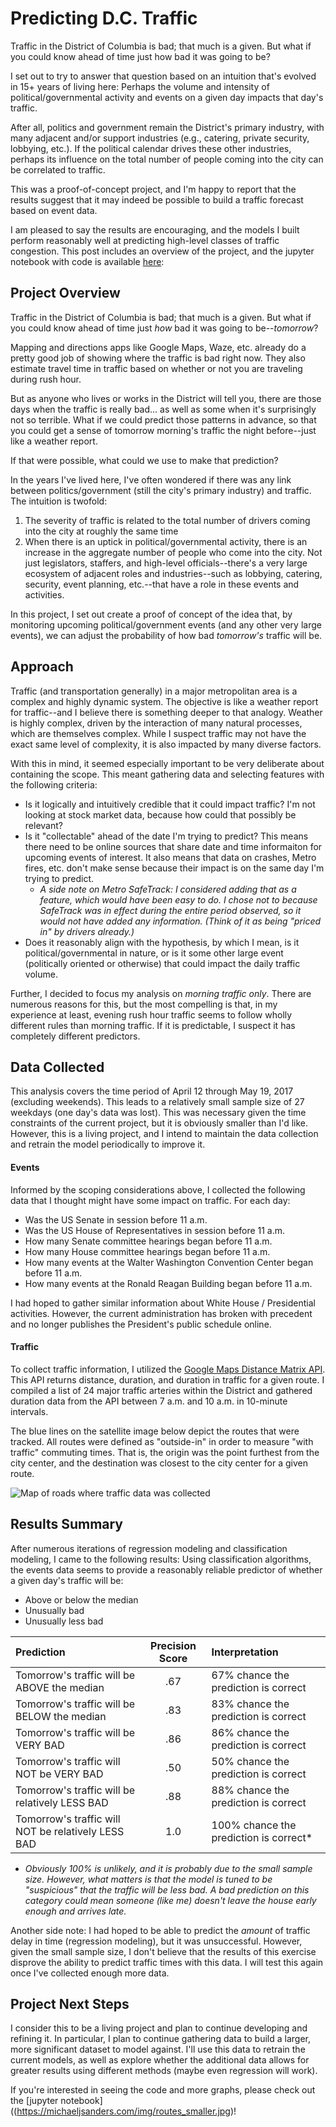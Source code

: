 # Predicting D.C. Traffic

Traffic in the District of Columbia is bad; that much is a given. But what if you could know ahead of time just how bad it was going to be?

I set out to try to answer that question based on an intuition that's evolved in 15+ years of living here: Perhaps the volume and intensity of political/governmental activity and events on a given day impacts that day's traffic.  

After all, politics and government remain the District's primary industry, with many adjacent and/or support industries (e.g., catering, private security, lobbying, etc.).  If the political calendar drives these other industries, perhaps its influence on the total number of people coming into the city can be correlated to traffic.

This was a proof-of-concept project, and I'm happy to report that the results suggest that it may indeed be possible to build a traffic forecast based on event data.

I am pleased to say the results are encouraging, and the models I built perform reasonably well at predicting high-level classes of traffic congestion.  This post includes an overview of the project, and the jupyter notebook with code is available [here](https://github.com/MikeS-nth/portfolio/blob/master/DC_Traffic_Prediction/Predicting_DC_Traffic_Mike_Sanders.ipynb):  

## Project Overview
Traffic in the District of Columbia is bad; that much is a given.  But what if you could know ahead of time just *how* bad it was going to be--*tomorrow*?

Mapping and directions apps like Google Maps, Waze, etc. already do a pretty good job of showing where the traffic is bad right now.  They also estimate travel time in traffic based on whether or not you are traveling during rush hour.

But as anyone who lives or works in the District will tell you, there are those days when the traffic is really bad... as well as some when it's surprisingly not so terrible.  What if we could predict those patterns in advance, so that you could get a sense of tomorrow morning's traffic the night before--just like a weather report.

If that were possible, what could we use to make that prediction?

In the years I've lived here, I've often wondered if there was any link between politics/government (still the city's primary industry) and traffic.  The intuition is twofold:
1. The severity of traffic is related to the total number of drivers coming into the city at roughly the same time
2. When there is an uptick in political/governmental activity, there is an increase in the aggregate number of people who come into the city.  Not just legislators, staffers, and high-level officials--there's a very large ecosystem of adjacent roles and industries--such as lobbying, catering, security, event planning, etc.--that have a role in these events and activities.

In this project, I set out create a proof of concept of the idea that, by monitoring upcoming political/government events (and any other very large events), we can adjust the probability of how bad *tomorrow's* traffic will be.

## Approach

Traffic (and transportation generally) in a major metropolitan area is a complex and highly dynamic system.  The objective is like a weather report for traffic--and I believe there is something deeper to that analogy.  Weather is highly complex, driven by the interaction of many natural processes, which are themselves complex. While I suspect traffic may not have the exact same level of complexity, it is also impacted by many diverse factors.  

With this in mind, it seemed especially important to be very deliberate about containing the scope.  This meant gathering data and selecting features with the following criteria:
- Is it logically and intuitively credible that it could impact traffic?  I'm not looking at stock market data, because how could that possibly be relevant?
- Is it "collectable" ahead of the date I'm trying to predict?  This means there need to be online sources that share date and time informaiton for upcoming events of interest.  It also means that data on crashes, Metro fires, etc. don't make sense because their impact is on the same day I'm trying to predict.
    - *A side note on Metro SafeTrack:  I considered adding that as a feature, which would have been easy to do.  I chose not to because SafeTrack was in effect during the entire period observed, so it would not have added any information.  (Think of it as being "priced in" by drivers already.)*
- Does it reasonably align with the hypothesis, by which I mean, is it political/governmental in nature, or is it some other large event (politically oriented or otherwise) that could impact the daily traffic volume.

Further, I decided to focus my analysis on *morning traffic only*.  There are numerous reasons for this, but the most compelling is that, in my experience at least, evening rush hour traffic seems to follow wholly different rules than morning traffic.  If it is predictable, I suspect it has completely different predictors.

## Data Collected

This analysis covers the time period of April 12 through May 19, 2017 (excluding weekends).  This leads to a relatively small sample size of 27 weekdays (one day's data was lost).  This was necessary given the time constraints of the current project, but it is obviously smaller than I'd like.  However, this is a living project, and I intend to maintain the data collection and retrain the model periodically to improve it.

#### Events

Informed by the scoping considerations above, I collected the following data that I thought might have some impact on traffic.  For each day:
- Was the US Senate in session before 11 a.m.
- Was the US House of Representatives in session before 11 a.m.
- How many Senate committee hearings began before 11 a.m.
- How many House committee hearings began before 11 a.m.
- How many events at the Walter Washington Convention Center began before 11 a.m.
- How many events at the Ronald Reagan Building began before 11 a.m.

I had hoped to gather similar information about White House / Presidential activities.  However, the current administration has broken with precedent and no longer publishes the President's public schedule online.

#### Traffic
To collect traffic information, I utilized the [Google Maps Distance Matrix API](https://developers.google.com/maps/documentation/distance-matrix/).  This API returns distance, duration, and duration in traffic for a given route.  I compiled a list of 24 major traffic arteries within the District and gathered duration data from the API between 7 a.m. and 10 a.m. in 10-minute intervals.

The blue lines on the satellite image below depict the routes that were tracked.  All routes were defined as "outside-in" in order to measure "with traffic" commuting times.  That is, the origin was the point furthest from the city center, and the destination was closest to the city center for a given route.  

![Map of roads where traffic data was collected](https://michaeljsanders.com/img/routes_smaller.jpg)

## Results Summary

After numerous iterations of regression modeling and classification modeling, I came to the following results:
Using classification algorithms, the events data seems to provide a reasonably reliable predictor of whether a given day's traffic will be:
- Above or below the median
- Unusually bad
- Unusually less bad


|Prediction |Precision Score |Interpretation|
|:---|:--:|:---|
|Tomorrow's traffic will be ABOVE the median  |.67 | 67% chance the prediction is correct |
|Tomorrow's traffic will be BELOW the median |.83 | 83% chance the prediction is correct  |
|Tomorrow's traffic will be VERY BAD  |.86 |86% chance the prediction is correct |
|Tomorrow's traffic will NOT be VERY BAD  |.50 |50% chance the prediction is correct |
|Tomorrow's traffic will be relatively LESS BAD    |.88 |88% chance the prediction is correct |
|Tomorrow's traffic will NOT be relatively LESS BAD  |1.0 |100% chance the prediction is correct*

* *Obviously 100% is unlikely, and it is probably due to the small sample size.  However, what matters is that the model is tuned to be "suspicious" that the traffic will be less bad.  A bad prediction on this category could mean someone (like me) doesn't leave the house early enough and arrives late.*

Another side note:  I had hoped to be able to predict the *amount* of traffic delay in time (regression modeling), but it was unsuccessful.  However, given the small sample size, I don't believe that the results of this exercise disprove the ability to predict traffic times with this data.  I will test this again once I've collected enough more data.

## Project Next Steps

I consider this to be a living project and plan to continue developing and refining it.  In particular, I plan to continue gathering data to build a larger, more significant dataset to model against.  I'll use this data to retrain the current models, as well as explore whether the additional data allows for greater results using different methods (maybe even regression will work).

If you're interested in seeing the code and more graphs, please check out the [jupyter notebook]((https://michaeljsanders.com/img/routes_smaller.jpg)!
